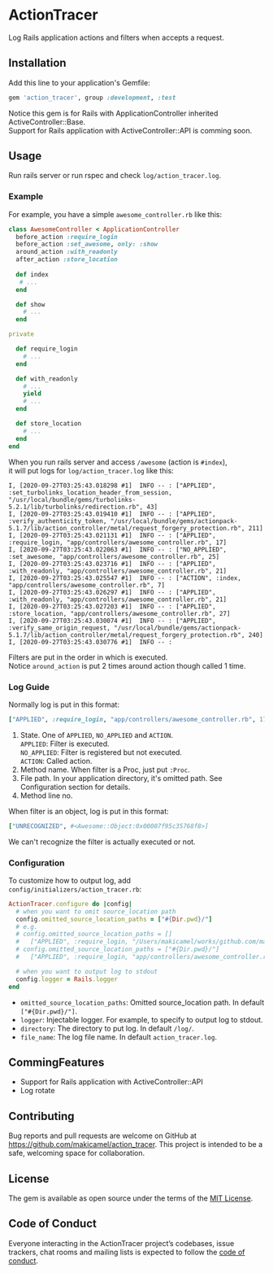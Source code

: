 # ActionTracer

Log Rails application actions and filters when accepts a request.

## Installation

Add this line to your application's Gemfile:

```ruby
gem 'action_tracer', group :development, :test
```

Notice this gem is for Rails with ApplicationController inherited ActiveController::Base.  
Support for Rails application with ActiveController::API is comming soon.

## Usage

Run rails server or run rspec and check `log/action_tracer.log`.

### Example

For example, you have a simple `awesome_controller.rb` like this:

```ruby
class AwesomeController < ApplicationController
  before_action :require_login
  before_action :set_awesome, only: :show
  around_action :with_readonly
  after_action :store_location
  
  def index
   # ...
  end

  def show
    # ...
  end

private

  def require_login
    # ...
  end

  def with_readonly
    # ...
    yield
    # ...
  end

  def store_location
    # ...
  end
end
```

When you run rails server and access `/awesome` (action is `#index`),  
it will put logs for `log/action_tracer.log` like this:

```log
I, [2020-09-27T03:25:43.018298 #1]  INFO -- : ["APPLIED", :set_turbolinks_location_header_from_session, "/usr/local/bundle/gems/turbolinks-5.2.1/lib/turbolinks/redirection.rb", 43]
I, [2020-09-27T03:25:43.019410 #1]  INFO -- : ["APPLIED", :verify_authenticity_token, "/usr/local/bundle/gems/actionpack-5.1.7/lib/action_controller/metal/request_forgery_protection.rb", 211]
I, [2020-09-27T03:25:43.021131 #1]  INFO -- : ["APPLIED", :require_login, "app/controllers/awesome_controller.rb", 17]
I, [2020-09-27T03:25:43.022063 #1]  INFO -- : ["NO_APPLIED", :set_awesome, "app/controllers/awesome_controller.rb", 25]
I, [2020-09-27T03:25:43.023716 #1]  INFO -- : ["APPLIED", :with_readonly, "app/controllers/awesome_controller.rb", 21]
I, [2020-09-27T03:25:43.025547 #1]  INFO -- : ["ACTION", :index, "app/controllers/awesome_controller.rb", 7]
I, [2020-09-27T03:25:43.026297 #1]  INFO -- : ["APPLIED", :with_readonly, "app/controllers/awesome_controller.rb", 21]
I, [2020-09-27T03:25:43.027203 #1]  INFO -- : ["APPLIED", :store_location, "app/controllers/awesome_controller.rb", 27]
I, [2020-09-27T03:25:43.030074 #1]  INFO -- : ["APPLIED", :verify_same_origin_request, "/usr/local/bundle/gems/actionpack-5.1.7/lib/action_controller/metal/request_forgery_protection.rb", 240]
I, [2020-09-27T03:25:43.030776 #1]  INFO -- : 
```

Filters are put in the order in which is executed.  
Notice `around_action` is put 2 times around action though called 1 time.

### Log Guide

Normally log is put in this format:

```ruby
["APPLIED", :require_login, "app/controllers/awesome_controller.rb", 17]
```

1. State. One of `APPLIED`, `NO_APPLIED` and `ACTION`.  
`APPLIED`: Filter is executed.  
`NO_APPLIED`: Filter is registered but not executed.  
`ACTION`: Called action.
2. Method name. When filter is a Proc, just put `:Proc`.
3. File path. In your application directory, it's omitted path. See Configuration section for details.
4. Method line no.

When filter is an object, log is put in this format:

```ruby
["UNRECOGNIZED", #<Awesome::Object:0x00007f95c35768f8>]
```

We can't recognize the filter is actually executed or not.

### Configuration

To customize how to output log, add `config/initializers/action_tracer.rb`:

```ruby
ActionTracer.configure do |config|
  # when you want to omit source_location path
  config.omitted_source_location_paths = ["#{Dir.pwd}/"]
  # e.g.
  # config.omitted_source_location_paths = []
  #   ["APPLIED", :require_login, "/Users/makicamel/works/github.com/makicamel/myapp/app/controllers/awesome_controller.rb", 17]
  # config.omitted_source_location_paths = ["#{Dir.pwd}/"]
  #   ["APPLIED", :require_login, "app/controllers/awesome_controller.rb", 17]

  # when you want to output log to stdout
  config.logger = Rails.logger
end
```

- `omitted_source_location_paths`: Omitted source_location path. In default `["#{Dir.pwd}/"]`.
- `logger`: Injectable logger. For example, to specify to output log to stdout.
- `directory`: The directory to put log. In default `/log/`.
- `file_name`: The log file name. In default `action_tracer.log`.

## CommingFeatures

- Support for Rails application with ActiveController::API
- Log rotate

## Contributing

Bug reports and pull requests are welcome on GitHub at https://github.com/makicamel/action_tracer. This project is intended to be a safe, welcoming space for collaboration.

## License

The gem is available as open source under the terms of the [MIT License](https://opensource.org/licenses/MIT).

## Code of Conduct

Everyone interacting in the ActionTracer project’s codebases, issue trackers, chat rooms and mailing lists is expected to follow the [code of conduct](https://github.com/makicamel/action_tracer/blob/master/CODE_OF_CONDUCT.md).
